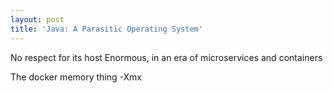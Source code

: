 ```yaml
---
layout: post
title: 'Java: A Parasitic Operating System'
---
```


No respect for its host
Enormous, in an era of microservices and containers

The docker memory thing
-Xmx
